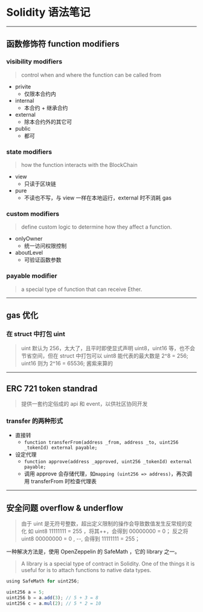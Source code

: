 # Solidity 语法笔记

---

## 函数修饰符 function modifiers

### visibility modifiers

> control when and where the function can be called from

- privite
  - 仅限本合约内
- internal
  - 本合约 + 继承合约
- external
  - 除本合约外的其它可
- public
  - 都可

### state modifiers

> how the function interacts with the BlockChain

- view
  - 只读于区块链
- pure
  - 不读也不写，与 view 一样在本地运行，external 时不消耗 gas

### custom modifiers

> define custom logic to determine how they affect a function.

- onlyOwner
  - 统一访问权限控制
- aboutLevel
  - 可验证函数参数

### payable modifier

> a special type of function that can receive Ether.

---

## gas 优化

### 在 struct 中打包 uint

> uint 默认为 256，太大了，且平时即使显式声明 uint8，uint16 等，也不会节省空间，但在 struct 中打包可以
> uint8 能代表的最大数是 2^8 = 256; uint16 则为 2^16 = 65536; 酱紫来算的

---

## ERC 721 token standrad

> 提供一套约定俗成的 api 和 event，以供社区协同开发

### transfer 的两种形式

- 直接转
  - `function transferFrom(address _from, address _to, uint256 _tokenId) external payable;`
- 设定代理
  - `function approve(address _approved, uint256 _tokenId) external payable;`
  - 调用 approve 会存储代理，如`mapping (uint256 => address)`，再次调用 transferFrom 时检查代理表

---

## 安全问题 overflow & underflow

> 由于 uint 是无符号整数，超出定义限制的操作会导致数值发生反常规的变化
> 如 uint8 11111111 = 255 ，将其++，会得到 00000000 = 0；
> 反之将 uint8 00000000 = 0 , --, 会得到 11111111 = 255；

一种解决方法是，使用 OpenZeppelin 的 SafeMath ，它的 library 之一。

> A library is a special type of contract in Solidity. One of the things it is useful for is to attach functions to native data types.

```typescript
using SafeMath for uint256;

uint256 a = 5;
uint256 b = a.add(3); // 5 + 3 = 8
uint256 c = a.mul(2); // 5 * 2 = 10
```
